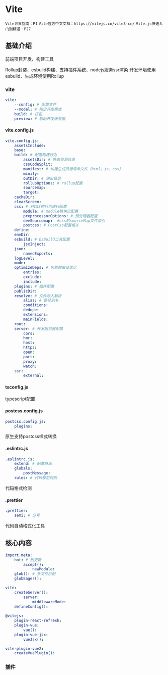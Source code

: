 # Vite


`Vite世界指南：P1`
`Vite官方中文文档：https://vitejs.cn/vite3-cn/`
`Vite.js快速入门到精通：P27`



## 基础介绍


前端项目开发、构建工具

Rollup封装、esbuild构建、支持插件系统、nodejs服务ssr渲染
开发环境使用esbuild、生成环境使用Rollup




### vite
```yaml
vite:
    --config: # 配置文件
    --model: # 指定开发模式
    build: # 打包
    preview: # 启动开发服务器
```

#### vite.config.js
```yaml
vite.config.js:
    assetsInclude:
    base:
    build: # 配置构建行为
        assetsDir: # 静态资源目录
        cssCodeSplit:
        manifest: # 构建生成资源清单文件（html，js、css）
        minify:
        outDir: # 输出目录
        rollupOptions: # rollup配置
        sourcemap:
        target:
    cacheDir:
    clearScreen:
    css: # 对CSS的行为进行配置
        module: # module模块化配置
        preprocessorOptions: # 预处理器配置
        devSourcemap:  #css的sourceMap文件索引
        postcss: # PostCss配置相关
    define:
    envDir:
    esbuild: # EsBuild工具配置
        jsxInject:
    json:
        namedExports:
    logLevel:
    mode:
    optimizeDeps: # 包依赖编译优化
        entries:
        exclude:
        include:
    plugins: # 插件配置
    publicDir:
    resolve: # 文件导入解析
        alias: # 路径别名
        conditions:
        dedupe:
        extensions:
        mainFields:
    root:
    server: # 开发服务器配置
        cors:
        hmr:
        host:
        https:
        open:
        port:
        proxy:
        watch:
    ssr:
        external:
```

#### tsconfig.js

typescript配置

#### postcss.config.js
```yaml
postcss.config.js:
    plugins:
```

原生支持postcss样式转换


#### .eslintrc.js
```yaml
.eslintrc.js:
    extend: # 配置继承
    globals:
        postMessage:
    rules: # 代码规范规则
```

代码格式检测


#### .prettier
```yaml
.prettier:
    semi: # 分号 
```

代码自动格式化工具



## 核心内容
```yaml
import.meta:
    hot: # 热更新
        accept():
            newModule:
    glob(): # 多文件匹配
    globEager():

vite:
    createServer():
        server:
            middlewareMode:
    defineConfig():
    
@vitejs:
    plugin-react-refresh:
    plugin-vue:
        vue():
    plugin-vue-jsx:
        vueJsx():

vite-plugin-vue2:
    createVuePlugin():
```




### 插件


